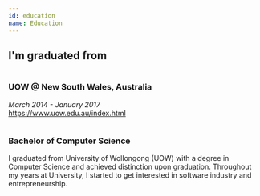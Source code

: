 ```yaml
---
id: education
name: Education
---
```


<section>

<h2><strong>I'm graduated from</strong></h2>

<div class="row">
  <div class="column">
    <div class="company">
      <h3><strong>UOW @ New South Wales, Australia</strong></h3>
      <p>
        <i>March 2014 - January 2017</i><br>
        <a href="https://www.uow.edu.au/index.html" target="_blank">
          <i class="fas fa-link"></i> https://www.uow.edu.au/index.html</a>
      </p>
    </div>
  </div>
  <div class="column">
     <h3><strong>Bachelor of Computer Science</strong></h3>
    <p>
      I graduated from University of Wollongong (UOW) with a degree in Computer Science and achieved 
      distinction upon graduation. Throughout my years at University, I started to get interested in software industry and entrepreneurship.
    </p>
  </div>
</div>

</section>